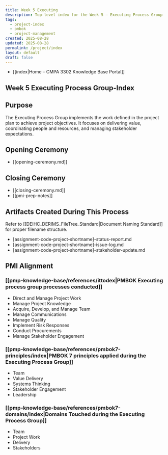 ```yaml
---
title: Week 5 Executing
description: Top-level index for the Week 5 – Executing Process Group
tags:
  - project-index
  - pmbok
  - project-management
created: 2025-08-28
updated: 2025-08-28
permalink: /project/index
layout: default
draft: false
---
```

- [[index|Home – CMPA 3302 Knowledge Base Portal]]
## Week 5 Executing Process Group-Index

## Purpose
The Executing Process Group implements the work defined in the project plan to achieve project objectives. It focuses on delivering value, coordinating people and resources, and managing stakeholder expectations.

## Opening Ceremony
- [[opening-ceremony.md]]

## Closing Ceremony
- [[closing-ceremony.md]]
- [[pmi-prep-notes]]

## Artifacts Created During This Process
Refer to [[DEIHC_DERIMS_FileTree_Standard|Document Naming Standard]] for proper filename structure.

- [assignment-code-project-shortname]-status-report.md
- [assignment-code-project-shortname]-issue-log.md
- [assignment-code-project-shortname]-stakeholder-update.md

## PMI Alignment

### [[pmp-knowledge-base/references/ittodex|PMBOK Executing process group processes conducted]]
- Direct and Manage Project Work
- Manage Project Knowledge
- Acquire, Develop, and Manage Team
- Manage Communications
- Manage Quality
- Implement Risk Responses
- Conduct Procurements
- Manage Stakeholder Engagement

### [[pmp-knowledge-base/references/pmbok7-principles/index|PMBOK 7 principles applied during the Executing Process Group]]
- Team  
- Value Delivery  
- Systems Thinking  
- Stakeholder Engagement  
- Leadership  

### [[pmp-knowledge-base/references/pmbok7-domains/index|Domains Touched during the Executing Process Group]]
- Team  
- Project Work  
- Delivery  
- Stakeholders
